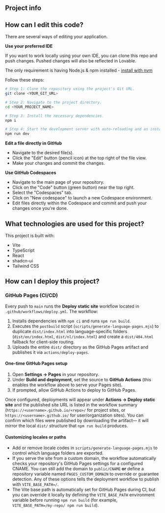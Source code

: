 

## Project info

## How can I edit this code?

There are several ways of editing your application.


**Use your preferred IDE**

If you want to work locally using your own IDE, you can clone this repo and push changes. Pushed changes will also be reflected in Lovable.

The only requirement is having Node.js & npm installed - [install with nvm](https://github.com/nvm-sh/nvm#installing-and-updating)

Follow these steps:

```sh
# Step 1: Clone the repository using the project's Git URL.
git clone <YOUR_GIT_URL>

# Step 2: Navigate to the project directory.
cd <YOUR_PROJECT_NAME>

# Step 3: Install the necessary dependencies.
npm i

# Step 4: Start the development server with auto-reloading and an instant preview.
npm run dev
```

**Edit a file directly in GitHub**

- Navigate to the desired file(s).
- Click the "Edit" button (pencil icon) at the top right of the file view.
- Make your changes and commit the changes.

**Use GitHub Codespaces**

- Navigate to the main page of your repository.
- Click on the "Code" button (green button) near the top right.
- Select the "Codespaces" tab.
- Click on "New codespace" to launch a new Codespace environment.
- Edit files directly within the Codespace and commit and push your changes once you're done.

## What technologies are used for this project?

This project is built with:

- Vite
- TypeScript
- React
- shadcn-ui
- Tailwind CSS

## How can I deploy this project?

### GitHub Pages (CI/CD)

Every push to `main` runs the **Deploy static site** workflow located in `.github/workflows/deploy.yml`. The workflow:

1. Installs dependencies with `npm ci` and runs `npm run build`.
2. Executes the `postbuild` script (`scripts/generate-language-pages.mjs`) to duplicate `dist/index.html` into
   language-specific folders (`dist/en/index.html`, `dist/nl/index.html`) and create a `dist/404.html` fallback for
   client-side routing.
3. Uploads the entire `dist/` directory as the GitHub Pages artifact and publishes it via `actions/deploy-pages`.

#### One-time GitHub Pages setup

1. Open **Settings → Pages** in your repository.
2. Under **Build and deployment**, set the source to **GitHub Actions** (this enables the workflow above to serve your
   Pages site).
3. If prompted, allow GitHub Actions to deploy to GitHub Pages.

Once configured, deployments will appear under **Actions → Deploy static site** and the published site URL is listed in
the workflow summary (`https://<username>.github.io/<repo>/` for project sites, or `https://<username>.github.io/` for
user/organization sites). You can confirm which files were published by downloading the artifact— it will mirror the
local `dist/` structure that `npm run build` produces.

#### Customizing locales or paths

- Add or remove locale codes in `scripts/generate-language-pages.mjs` to control which language folders are exported.
- If you serve the site from a custom domain, the workflow automatically checks your repository's GitHub Pages settings for a
  configured CNAME. You can still add the domain to `public/CNAME` **or** define a repository variable named
  `PAGES_CUSTOM_DOMAIN` to override or guarantee detection. Any of these options tells the deployment workflow to publish with
  `VITE_BASE_PATH=/`.
- The Vite base path is automatically set for GitHub Pages during CI, but you can override it locally by defining the
  `VITE_BASE_PATH` environment variable before running `npm run build` (for example, `VITE_BASE_PATH=/my-repo/ npm run
  build`).

